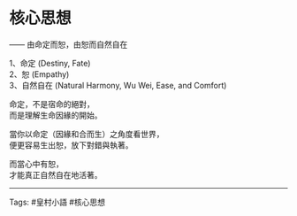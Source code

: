 # 核心思想  
—— 由命定而恕，由恕而自然自在

1、命定 (Destiny, Fate)  
2、恕 (Empathy)  
3、自然自在 (Natural Harmony, Wu Wei, Ease, and Comfort)

命定，不是宿命的絕對，  
而是理解生命因緣的開始。  

當你以命定（因緣和合而生）之角度看世界，  
便更容易生出恕，放下對錯與執著。  

而當心中有恕，  
才能真正自然自在地活著。

---

Tags: #皇村小語 #核心思想